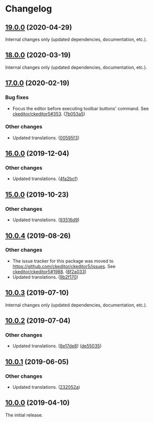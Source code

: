 Changelog
=========

## [19.0.0](https://github.com/ckeditor/ckeditor5-remove-format/compare/v18.0.0...v19.0.0) (2020-04-29)

Internal changes only (updated dependencies, documentation, etc.).


## [18.0.0](https://github.com/ckeditor/ckeditor5-remove-format/compare/v17.0.0...v18.0.0) (2020-03-19)

Internal changes only (updated dependencies, documentation, etc.).


## [17.0.0](https://github.com/ckeditor/ckeditor5-remove-format/compare/v16.0.0...v17.0.0) (2020-02-19)

### Bug fixes

* Focus the editor before executing toolbar buttons' command. See [ckeditor/ckeditor5#353](https://github.com/ckeditor/ckeditor5/issues/353). ([7b053a5](https://github.com/ckeditor/ckeditor5-remove-format/commit/7b053a5))

### Other changes

* Updated translations. ([00595f3](https://github.com/ckeditor/ckeditor5-remove-format/commit/00595f3))


## [16.0.0](https://github.com/ckeditor/ckeditor5-remove-format/compare/v15.0.0...v16.0.0) (2019-12-04)

### Other changes

* Updated translations. ([4fa2bcf](https://github.com/ckeditor/ckeditor5-remove-format/commit/4fa2bcf))


## [15.0.0](https://github.com/ckeditor/ckeditor5-remove-format/compare/v10.0.4...v15.0.0) (2019-10-23)

### Other changes

* Updated translations. ([93516d9](https://github.com/ckeditor/ckeditor5-remove-format/commit/93516d9))


## [10.0.4](https://github.com/ckeditor/ckeditor5-remove-format/compare/v10.0.3...v10.0.4) (2019-08-26)

### Other changes

* The issue tracker for this package was moved to https://github.com/ckeditor/ckeditor5/issues. See [ckeditor/ckeditor5#1988](https://github.com/ckeditor/ckeditor5/issues/1988). ([8f2a033](https://github.com/ckeditor/ckeditor5-remove-format/commit/8f2a033))
* Updated translations. ([9b2f170](https://github.com/ckeditor/ckeditor5-remove-format/commit/9b2f170))


## [10.0.3](https://github.com/ckeditor/ckeditor5-remove-format/compare/v10.0.2...v10.0.3) (2019-07-10)

Internal changes only (updated dependencies, documentation, etc.).


## [10.0.2](https://github.com/ckeditor/ckeditor5-remove-format/compare/v10.0.1...v10.0.2) (2019-07-04)

### Other changes

* Updated translations. ([8e17de8](https://github.com/ckeditor/ckeditor5-remove-format/commit/8e17de8)) ([de55035](https://github.com/ckeditor/ckeditor5-remove-format/commit/de55035))


## [10.0.1](https://github.com/ckeditor/ckeditor5-remove-format/compare/v10.0.0...v10.0.1) (2019-06-05)

### Other changes

* Updated translations. ([232052a](https://github.com/ckeditor/ckeditor5-remove-format/commit/232052a))


## [10.0.0](https://github.com/ckeditor/ckeditor5-remove-format/tree/v10.0.0) (2019-04-10)

The initial release.
